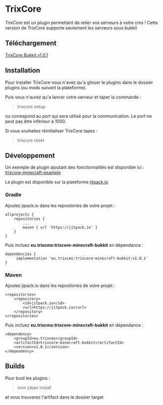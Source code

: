 # TrixCore
TrixCore est un plugin permettant de relier vos serveurs à votre cms ! Cette version de TrixCore supporte seulement les serveurs sous bukkit

## Téléchargement

[TrixCore Bukkit v1.0.1](https://github.com/TrixCMS-V-2/trixcore-minecraft-bukkit/releases/download/v1.0.1/trixcore-bukkit-1.0.1.jar)

## Installation

Pour installer TrixCore vous n'avez qu'a glisser le plugins dans le dossier plugins (ou mods suivant la plateforme). 

Puis vous n'aurez qu'a lancer votre serveur et taper la commande :

> trixcore setup <port>

ou <port> correspond au port qui sera utilisé pour la communication. Le port ne peut pas être inférieur à 1000.

Si vous souhaitez réinitialiser TrixCore tapez :

> trixcore reset 

## Développement

Un exemple de plugin ajoutant des fonctionnalités est disponible ici : 
[trixcore-minecraft-example](https://github.com/TrixCMS-V-2/trixcore-minecraft-example)

Le plugin est disponible sur la plateforme [jitpack.io](https://jitpack.io/#eu.trixcms/trixcore-minecraft-bukkit)

### Gradle

Ajoutez jipack.io dans les repositories de votre projet :

```
allprojects {
	repositories {
		...
		maven { url 'https://jitpack.io' }
	}
}
```

Puis incluez **eu.trixcms:trixcore-minecraft-bukkit** en dépendance :

```
dependencies {
     implementation 'eu.trixcms:trixcore-minecraft-bukkit:v1.0.1'
}
```

### Maven

Ajoutez jipack.io dans les repositories de votre projet :

```
<repositories>
	<repository>
		<id>jitpack.io</id>
		<url>https://jitpack.io</url>
	</repository>
</repositories>
```

Puis incluez **eu.trixcms:trixcore-minecraft-bukkit** en dépendance :

```
<dependency>
	<groupId>eu.trixcms</groupId>
	<artifactId>trixcore-minecraft-bukkit</artifactId>
	<version>v1.0.1</version>
</dependency>
```

## Builds

Pour buid les plugins :

> mvn clean install

et vous trouverez l'artifact dans le dossier target
